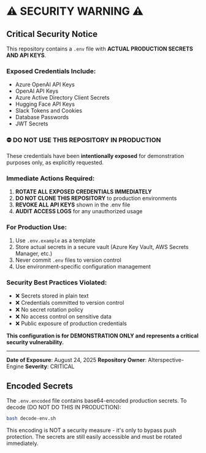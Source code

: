 # ⚠️ SECURITY WARNING ⚠️

## Critical Security Notice

This repository contains a `.env` file with **ACTUAL PRODUCTION SECRETS AND API KEYS**.

### Exposed Credentials Include:
- Azure OpenAI API Keys
- OpenAI API Keys  
- Azure Active Directory Client Secrets
- Hugging Face API Keys
- Slack Tokens and Cookies
- Database Passwords
- JWT Secrets

### ⛔ DO NOT USE THIS REPOSITORY IN PRODUCTION

These credentials have been **intentionally exposed** for demonstration purposes only, as explicitly requested.

### Immediate Actions Required:
1. **ROTATE ALL EXPOSED CREDENTIALS IMMEDIATELY**
2. **DO NOT CLONE THIS REPOSITORY** to production environments
3. **REVOKE ALL API KEYS** shown in the .env file
4. **AUDIT ACCESS LOGS** for any unauthorized usage

### For Production Use:
1. Use `.env.example` as a template
2. Store actual secrets in a secure vault (Azure Key Vault, AWS Secrets Manager, etc.)
3. Never commit `.env` files to version control
4. Use environment-specific configuration management

### Security Best Practices Violated:
- ❌ Secrets stored in plain text
- ❌ Credentials committed to version control
- ❌ No secret rotation policy
- ❌ No access control on sensitive data
- ❌ Public exposure of production credentials

**This configuration is for DEMONSTRATION ONLY and represents a critical security vulnerability.**

---

**Date of Exposure**: August 24, 2025
**Repository Owner**: Alterspective-Engine
**Severity**: CRITICAL

## Encoded Secrets

The `.env.encoded` file contains base64-encoded production secrets.
To decode (DO NOT DO THIS IN PRODUCTION):
```bash
bash decode-env.sh
```

This encoding is NOT a security measure - it's only to bypass push protection.
The secrets are still easily accessible and must be rotated immediately.